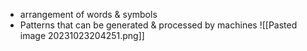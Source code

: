 - arrangement of words & symbols
- Patterns that can be generated & processed by machines
![[Pasted image 20231023204251.png]]